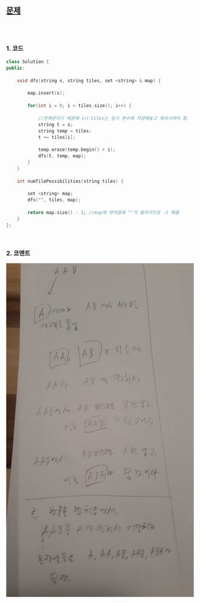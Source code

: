 [문제](https://leetcode.com/problems/letter-tile-possibilities/)
---------------------

<br>
<br>

### 1. 코드
```cpp
class Solution {
public:
    
    void dfs(string s, string tiles, set <string> & map) {
        
        map.insert(s);
        
        for(int i = 0; i < tiles.size(); i++) {
            
            //반복문이기 때문에 s나 tiles는 임시 변수에 저장해놓고 재귀시켜야 함. 
            string t = s;
            string temp = tiles;
            t += tiles[i];
            
            temp.erase(temp.begin() + i);
            dfs(t, temp, map);
        }
    } 
    
    int numTilePossibilities(string tiles) {
        
        set <string> map;
        dfs("", tiles, map);
        
        return map.size() - 1; //map에 맨처음에 ""가 들어가므로 -1 해줌 
    }
};
```

<br>

### 2. 코멘트

![1](https://github.com/Yang-Joon-Ho/LeetCode/blob/master/image/KakaoTalk_20201007_211233225.jpg)

